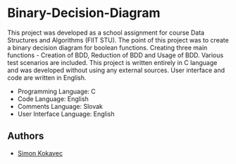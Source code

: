 # Binary-Decision-Diagram

This project was developed as a school assignment for course Data Structures and Algorithms (FIIT STU). The point of this project was to create a binary decision diagram for boolean functions. Creating three main functions - Creation of BDD, Reduction of BDD and Usage of BDD. Various test scenarios are included. This project is written entirely in C language and was developed without using any external sources. User interface and code are written in English.

- Programming Language: C
- Code Language: English
- Comments Language: Slovak
- User Interface Language: English

## Authors

- [Simon Kokavec](https://github.com/SimonK1)